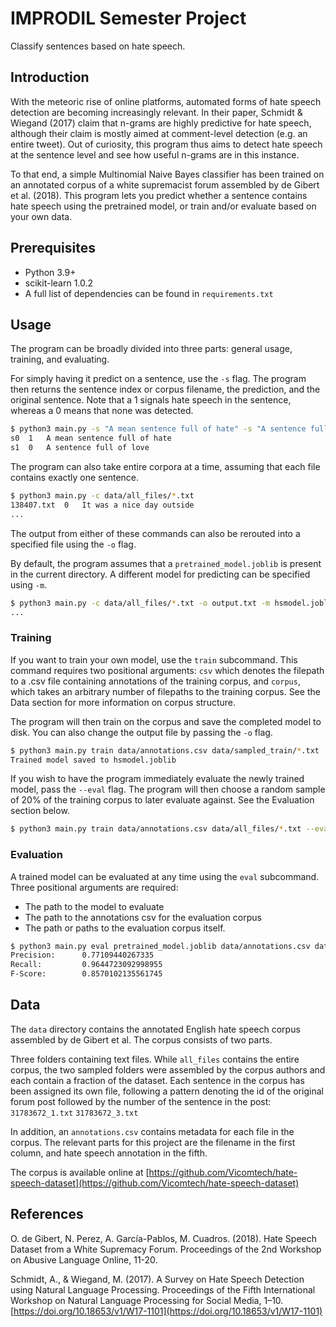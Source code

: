 # IMPRODIL Semester Project

Classify sentences based on hate speech.

## Introduction

With the meteoric rise of online platforms, automated forms of hate speech detection are becoming increasingly relevant.
In their paper, Schmidt & Wiegand (2017) claim that n-grams are highly predictive for hate speech, although their
claim is mostly aimed at comment-level detection (e.g. an entire tweet). Out of curiosity, this program thus aims to
detect hate speech at the sentence level and see how useful n-grams are in this instance.

To that end, a simple Multinomial Naive Bayes classifier has been trained on an annotated corpus of a white supremacist
forum assembled by de Gibert et al. (2018). This program lets you predict whether a sentence contains hate speech using
the pretrained model, or train and/or evaluate based on your own data.

## Prerequisites

* Python 3.9+
* scikit-learn 1.0.2
* A full list of dependencies can be found in `requirements.txt`

## Usage

The program can be broadly divided into three parts: general usage, training, and evaluating.

For simply having it predict on a sentence, use the `-s` flag. The program then returns the sentence index or corpus
filename, the prediction, and the original sentence. Note that a 1 signals hate speech in the sentence, whereas a 0
means that none was detected.

```sh
$ python3 main.py -s "A mean sentence full of hate" -s "A sentence full of love"
s0  1   A mean sentence full of hate
s1  0   A sentence full of love
```

The program can also take entire corpora at a time, assuming that each file contains exactly one sentence.

```sh
$ python3 main.py -c data/all_files/*.txt
138407.txt  0   It was a nice day outside
...
```

The output from either of these commands can also be rerouted into a specified file using the `-o` flag.

By default, the program assumes that a `pretrained_model.joblib` is present in the current directory. A different model
for predicting can be specified using `-m`.

```sh
$ python3 main.py -c data/all_files/*.txt -o output.txt -m hsmodel.joblib
...
```

### Training

If you want to train your own model, use the `train` subcommand. This command requires two positional arguments: `csv`
which denotes the filepath to a .csv file containing annotations of the training corpus, and `corpus`, which takes an
arbitrary number of filepaths to the training corpus. See the Data section for more information on corpus structure.

The program will then train on the corpus and save the completed model to disk. You can also change the output
file by passing the `-o` flag.

```sh
$ python3 main.py train data/annotations.csv data/sampled_train/*.txt
Trained model saved to hsmodel.joblib
```

If you wish to have the program immediately evaluate the newly trained model, pass the `--eval` flag. The program will
then choose a random sample of 20% of the training corpus to later evaluate against. See the Evaluation section below.

```sh
$ python3 main.py train data/annotations.csv data/all_files/*.txt --eval
```

### Evaluation

A trained model can be evaluated at any time using the `eval` subcommand. Three positional arguments are required:
* The path to the model to evaluate
* The path to the annotations csv for the evaluation corpus
* The path or paths to the evaluation corpus itself.

```sh
$ python3 main.py eval pretrained_model.joblib data/annotations.csv data/sampled_test/*.txt
Precision:      0.77109440267335
Recall:         0.9644723092998955
F-Score:        0.8570102135561745
```

## Data

The `data` directory contains the annotated English hate speech corpus assembled by de Gibert et al. The corpus consists of two
parts. 

Three folders containing text files. While `all_files` contains the entire corpus, the two sampled folders were assembled
by the corpus authors and each contain a fraction of the dataset.
Each sentence in the corpus has been assigned its own file, following a pattern denoting the id of the original
forum post followed by the number of the sentence in the post: `31783672_1.txt` `31783672_3.txt`

In addition, an `annotations.csv` contains metadata for each file in the corpus. The relevant parts for this project are
the filename in the first column, and hate speech annotation in the fifth.

The corpus is available online at [https://github.com/Vicomtech/hate-speech-dataset](https://github.com/Vicomtech/hate-speech-dataset)

## References

O. de Gibert, N. Perez, A. García-Pablos, M. Cuadros. (2018). Hate Speech Dataset from a
White Supremacy Forum. Proceedings of the 2nd Workshop on Abusive Language Online, 11-20.

Schmidt, A., & Wiegand, M. (2017). A Survey on Hate Speech Detection using Natural Language Processing. Proceedings of
the Fifth International Workshop on Natural Language Processing for Social Media, 1–10. 
[https://doi.org/10.18653/v1/W17-1101](https://doi.org/10.18653/v1/W17-1101)